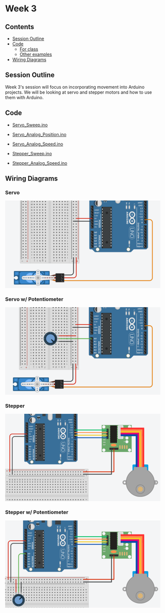 # Week 3

## Contents

- [Session Outline](#session-outline)
- [Code](#code)
    - [For class](#code-for-class)
    - [Other examples](#other-examples)
- [Wiring Diagrams](#wiring-diagrams)

## Session Outline

Week 3's session will focus on incorporating movement into Arduino projects. We will be looking at servo and stepper motors and how to use them with Arduino.

## Code

- [Servo_Sweep.ino](./Servo_Sweep.ino)
- [Servo_Analog_Position.ino](./Servo_Analog_Position.ino)
- [Servo_Analog_Speed.ino](./Servo_Analog_Speed.ino)

- [Stepper_Sweep.ino](./Stepper_Sweep.ino)
- [Stepper_Analog_Speed.ino](./Stepper_Analog_Speed.ino)

## Wiring Diagrams

### Servo

![](images/Servo.png)

### Servo w/ Potentiometer

![](images/Servo_Pot.png)

### Stepper

![](images/Stepper.png)

### Stepper w/ Potentiometer

![](images/Stepper_Pot.png)